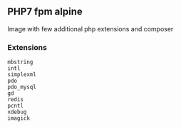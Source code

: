 ## PHP7 fpm alpine 

Image with few additional php extensions and composer

### Extensions

```
mbstring
intl
simplexml
pdo
pdo_mysql
gd
redis
pcntl
xdebug
imagick
```
